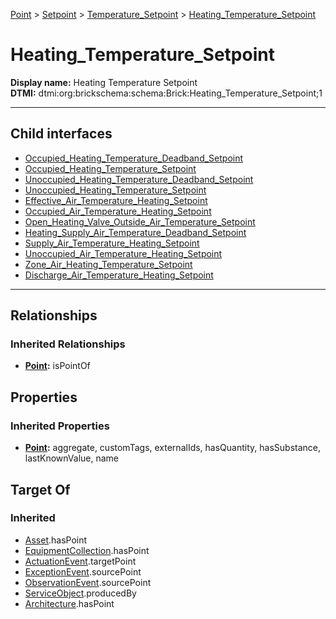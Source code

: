 [Point](../../../Point.md) > [Setpoint](../../Setpoint.md) > [Temperature_Setpoint](../Temperature_Setpoint.md) > [Heating_Temperature_Setpoint](#)
# Heating_Temperature_Setpoint

**Display name:** Heating Temperature Setpoint<br />
**DTMI:** dtmi:org:brickschema:schema:Brick:Heating_Temperature_Setpoint;1

---


## Child interfaces
* [Occupied_Heating_Temperature_Deadband_Setpoint](../Temperature_Deadband_Setpoint/Occupied_Heating_Temperature_Deadband_Setpoint.md)
* [Occupied_Heating_Temperature_Setpoint](Occupied_Heating_Temperature_Setpoint.md)
* [Unoccupied_Heating_Temperature_Deadband_Setpoint](../Temperature_Deadband_Setpoint/Unoccupied_Heating_Temperature_Deadband_Setpoint.md)
* [Unoccupied_Heating_Temperature_Setpoint](Unoccupied_Heating_Temperature_Setpoint.md)
* [Effective_Air_Temperature_Heating_Setpoint](../Air_Temperature_Setpoint/Effective_Air_Temperature_Setpoint/Effective_Air_Temperature_Heating_Setpoint.md)
* [Occupied_Air_Temperature_Heating_Setpoint](../Air_Temperature_Setpoint/Occupied_Air_Temperature_Setpoint/Occupied_Air_Temperature_Heating_Setpoint.md)
* [Open_Heating_Valve_Outside_Air_Temperature_Setpoint](../Air_Temperature_Setpoint/Outside_Air_Temperature_Setpoint/Open_Heating_Valve_Outside_Air_Temperature_Setpoint.md)
* [Heating_Supply_Air_Temperature_Deadband_Setpoint](../Temperature_Deadband_Setpoint/Supply_Air_Temperature_Deadband_Setpoint/Heating_Supply_Air_Temperature_Deadband_Setpoint.md)
* [Supply_Air_Temperature_Heating_Setpoint](../Air_Temperature_Setpoint/Supply_Air_Temperature_Setpoint/Supply_Air_Temperature_Heating_Setpoint.md)
* [Unoccupied_Air_Temperature_Heating_Setpoint](../Air_Temperature_Setpoint/Unoccupied_Air_Temperature_Setpoint/Unoccupied_Air_Temperature_Heating_Setpoint.md)
* [Zone_Air_Heating_Temperature_Setpoint](../Air_Temperature_Setpoint/Zone_Air_Temperature_Setpoint/Zone_Air_Heating_Temperature_Setpoint.md)
* [Discharge_Air_Temperature_Heating_Setpoint](../Air_Temperature_Setpoint/Discharge_Air_Temperature_Setpoint/Discharge_Air_Temperature_Heating_Setpoint/Discharge_Air_Temperature_Heating_Setpoint.md)

---
## Relationships
### Inherited Relationships
* **[Point](../../../Point.md):** isPointOf
## Properties
### Inherited Properties
* **[Point](../../../Point.md):** aggregate, customTags, externalIds, hasQuantity, hasSubstance, lastKnownValue, name
## Target Of
### Inherited
* [Asset](../../../../Asset/Asset.md).hasPoint
* [EquipmentCollection](../../../../Collection/AssetCollection/EquipmentCollection/EquipmentCollection.md).hasPoint
* [ActuationEvent](../../../../Event/PointEvent/ActuationEvent.md).targetPoint
* [ExceptionEvent](../../../../Event/PointEvent/ExceptionEvent.md).sourcePoint
* [ObservationEvent](../../../../Event/PointEvent/ObservationEvent.md).sourcePoint
* [ServiceObject](../../../../Information/ServiceObject/ServiceObject.md).producedBy
* [Architecture](../../../../Space/Architecture/Architecture.md).hasPoint
